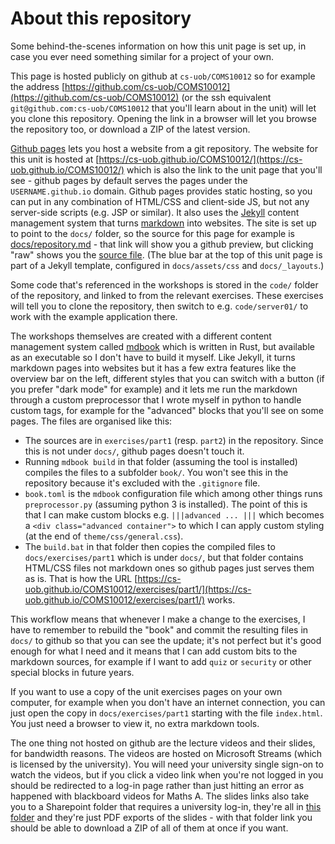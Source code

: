 # About this repository

Some behind-the-scenes information on how this unit page is set up, in case you ever need something similar for a project of your own.

This page is hosted publicly on github at `cs-uob/COMS10012` so for example the address [https://github.com/cs-uob/COMS10012](https://github.com/cs-uob/COMS10012) (or the ssh equivalent `git@github.com:cs-uob/COMS10012` that you'll learn about in the unit) will let you clone this repository. Opening the link in a browser will let you browse the repository too, or download a ZIP of the latest version.

[Github pages](https://pages.github.com/) lets you host a website from a git repository. The website for this unit is hosted at [https://cs-uob.github.io/COMS10012/](https://cs-uob.github.io/COMS10012/) which is also the link to the unit page that you'll see - github pages by default serves the pages under the `USERNAME.github.io` domain. Github pages provides static hosting, so you can put in any combination of HTML/CSS and client-side JS, but not any server-side scripts (e.g. JSP or similar). It also uses the [Jekyll](https://jekyllrb.com/) content management system that turns [markdown](https://www.markdownguide.org/basic-syntax/) into websites. The site is set up to point to the `docs/` folder, so the source for this page for example is [docs/repository.md](https://github.com/cs-uob/COMS10012/blob/master/docs/repository.md) - that link will show you a github preview, but clicking "raw" shows you the [source file](https://raw.githubusercontent.com/cs-uob/COMS10012/master/docs/repository.md). (The blue bar at the top of this unit page is part of a Jekyll template, configured in `docs/assets/css` and `docs/_layouts`.)

Some code that's referenced in the workshops is stored in the `code/` folder of the repository, and linked to from the relevant exercises. These exercises will tell you to clone the repository, then switch to e.g. `code/server01/` to work with the example application there.

The workshops themselves are created with a different content management system called [mdbook](https://rust-lang.github.io/mdBook/) which is written in Rust, but available as an executable so I don't have to build it myself. Like Jekyll, it turns markdown pages into websites but it has a few extra features like the overview bar on the left, different styles that you can switch with a button (if you prefer "dark mode" for example) and it lets me run the markdown through a custom preprocessor that I wrote myself in python to handle custom tags, for example for the "advanced" blocks that you'll see on some pages. The files are organised like this:

  - The sources are in `exercises/part1` (resp. `part2`) in the repository. Since this is not under `docs/`, github pages doesn't touch it.
  - Running `mdbook build` in that folder (assuming the tool is installed) compiles the files to a subfolder `book/`. You won't see this in the repository because it's excluded with the `.gitignore` file.
  - `book.toml` is the `mdbook` configuration file which among other things runs `preprocessor.py` (assuming python 3 is installed). The point of this is that I can make custom blocks e.g. `|||advanced ... |||` which becomes a `<div class="advanced container">` to which I can apply custom styling (at the end of `theme/css/general.css`).
  - The `build.bat` in that folder then copies the compiled files to `docs/exercises/part1` which is under `docs/`, but that folder contains HTML/CSS files not markdown ones so github pages just serves them as is. That is how the URL [https://cs-uob.github.io/COMS10012/exercises/part1/](https://cs-uob.github.io/COMS10012/exercises/part1/) works.

This workflow means that whenever I make a change to the exercises, I have to remember to rebuild the "book" and commit the resulting files in `docs/` to github so that you can see the update; it's not perfect but it's good enough for what I need and it means that I can add custom bits to the markdown sources, for example if I want to add `quiz` or `security` or other special blocks in future years.

If you want to use a copy of the unit exercises pages on your own computer, for example when you don't have an internet connection, you can just open the copy in `docs/exercises/part1` starting with the file `index.html`. You just need a browser to view it, no extra markdown tools.

The one thing not hosted on github are the lecture videos and their slides, for bandwidth reasons. The videos are hosted on Microsoft Streams (which is licensed by the university). You will need your university single sign-on to watch the videos, but if you click a video link when you're not logged in you should be redirected to a log-in page rather than just hitting an error as happened with blackboard videos for Maths A. The slides links also take you to a Sharepoint folder that requires a university log-in, they're all in [this folder](https://uob.sharepoint.com/teams/UnitTeams-COMS10012-2021-22-TB-2-A/Shared%20Documents/Forms/AllItems.aspx?id=%2Fteams%2FUnitTeams-COMS10012-2021-22-TB-2-A%2FShared%20Documents%2FDocuments) and they're just PDF exports of the slides - with that folder link you should be able to download a ZIP of all of them at once if you want.

